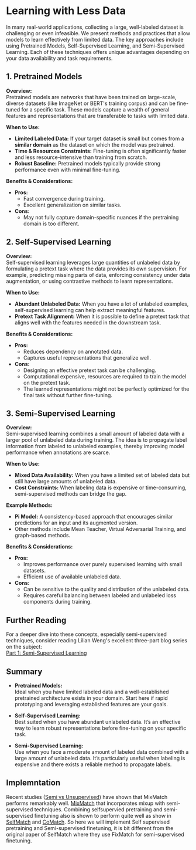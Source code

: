 # Learning with Less Data

In many real-world applications, collecting a large, well-labeled dataset is challenging or even infeasible. We present methods and practices that allow models to learn effectively from limited data. The key approaches include using Pretrained Models, Self-Supervised Learning, and Semi-Supervised Learning. Each of these techniques offers unique advantages depending on your data availability and task requirements.

## 1. Pretrained Models

**Overview:**  
Pretrained models are networks that have been trained on large-scale, diverse datasets (like ImageNet or BERT's training corpus) and can be fine-tuned for a specific task. These models capture a wealth of general features and representations that are transferable to tasks with limited data.

**When to Use:**  
- **Limited Labeled Data:** If your target dataset is small but comes from a **similar domain** as the dataset on which the model was pretrained.
- **Time & Resources Constraints:** Fine-tuning is often significantly faster and less resource-intensive than training from scratch.
- **Robust Baseline:** Pretrained models typically provide strong performance even with minimal fine-tuning.

**Benefits & Considerations:**
- **Pros:**  
  - Fast convergence during training.
  - Excellent generalization on similar tasks.
- **Cons:**  
  - May not fully capture domain-specific nuances if the pretraining domain is too different.

## 2. Self-Supervised Learning

**Overview:**  
Self-supervised learning leverages large quantities of unlabeled data by formulating a pretext task where the data provides its own supervision. For example, predicting missing parts of data, enforcing consistency under data augmentation, or using contrastive methods to learn representations.

**When to Use:**  
- **Abundant Unlabeled Data:** When you have a lot of unlabeled examples, self-supervised learning can help extract meaningful features.
- **Pretext Task Alignment:** When it is possible to define a pretext task that aligns well with the features needed in the downstream task.

**Benefits & Considerations:**
- **Pros:**  
  - Reduces dependency on annotated data.
  - Captures useful representations that generalize well.
- **Cons:**  
  - Designing an effective pretext task can be challenging.
  - Computational expensive, resources are required to train the model on the pretext task.
  - The learned representations might not be perfectly optimized for the final task without further fine-tuning.

## 3. Semi-Supervised Learning

**Overview:**  
Semi-supervised learning combines a small amount of labeled data with a larger pool of unlabeled data during training. The idea is to propagate label information from labeled to unlabeled examples, thereby improving model performance when annotations are scarce.

**When to Use:**  
- **Mixed Data Availability:** When you have a limited set of labeled data but still have large amounts of unlabeled data.
- **Cost Constraints:** When labeling data is expensive or time-consuming, semi-supervised methods can bridge the gap.

**Example Methods:**  
- **Pi Model:** A consistency-based approach that encourages similar predictions for an input and its augmented version.
- Other methods include Mean Teacher, Virtual Adversarial Training, and graph-based methods.

**Benefits & Considerations:**
- **Pros:**  
  - Improves performance over purely supervised learning with small datasets.
  - Efficient use of available unlabeled data.
- **Cons:**  
  - Can be sensitive to the quality and distribution of the unlabeled data.
  - Requires careful balancing between labeled and unlabeled loss components during training.

## Further Reading

For a deeper dive into these concepts, especially semi-supervised techniques, consider reading Lilian Weng's excellent three-part blog series on the subject:  
[Part 1: Semi-Supervised Learning](https://lilianweng.github.io/posts/2021-12-05-semi-supervised/)

## Summary

- **Pretrained Models:**  
  Ideal when you have limited labeled data and a well-established pretrained architecture exists in your domain. Start here if rapid prototyping and leveraging established features are your goals.

- **Self-Supervised Learning:**  
  Best suited when you have abundant unlabeled data. It’s an effective way to learn robust representations before fine-tuning on your specific task.

- **Semi-Supervised Learning:**  
  Use when you face a moderate amount of labeled data combined with a large amount of unlabeled data. It’s particularly useful when labeling is expensive and there exists a reliable method to propagate labels.


## Implemntation

Recent studies ([Semi vs Unsupervised](https://arxiv.org/pdf/2307.08919)) have shown that MixMatch performs remarkably well. [MixMatch](https://arxiv.org/pdf/1905.02249) that incorporates mixup with semi-supervised techniques. Combining selfsupervied pretraining and semi-supervised finetuning also is shown to perform quite well as show in [SelfMatch](https://arxiv.org/pdf/2101.06480) and [CoMatch](https://arxiv.org/pdf/2011.11183). So here we will implement Self supervised pretraining and Semi-supervised finetuning, it is bit different from the original paper of SelfMatch where they use FixMatch for semi-supervised finetuning.








